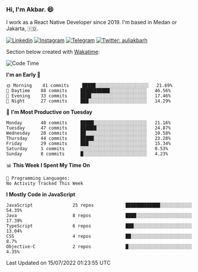 ### Hi,  I'm Akbar. 😄

I work as a React Native Developer since 2019. I'm based in Medan or Jakarta, :indonesia:. 

<!-- 🔭 Take a look at my [LinkedIn](https://www.linkedin.com/in/aulia-akbar-harahap/) profile. -->

<!-- For now I still don't have a repository to be proud of, but I'm working on it. -->

[![Linkedin](https://img.shields.io/badge/-Aulia%20Akbar%20Harahap-blue?style=flat-square&labelColor=gray&logo=Linkedin&logoColor=white&link=https://www.linkedin.com/in/aulia-akbar-harahap)](https://www.linkedin.com/in/aulia-akbar-harahap)
[![Instagram](https://img.shields.io/badge/-@auliakbarh-orange?style=flat-square&labelColor=gray&logo=Instagram&logoColor=white&link=https://www.instagram.com/auliakbarh)](https://www.instagram.com/auliakbarh)
[![Telegram](https://img.shields.io/badge/-auliakbarh-informational?style=flat-square&labelColor=gray&logo=telegram&logoColor=white&link=https://t.me/auliakbarh)](https://t.me/auliakbarh)
[![Twitter: auliakbarh](https://img.shields.io/twitter/follow/auliakbarh?style=social)](https://twitter.com/auliakbarh)

Section below created with [Wakatime](https://wakatime.com/):
<!--START_SECTION:waka-->
![Code Time](http://img.shields.io/badge/Code%20Time-0%20secs-blue)

**I'm an Early 🐤** 

```text
🌞 Morning    41 commits     █████░░░░░░░░░░░░░░░░░░░░   21.69% 
🌆 Daytime    88 commits     ███████████░░░░░░░░░░░░░░   46.56% 
🌃 Evening    33 commits     ████░░░░░░░░░░░░░░░░░░░░░   17.46% 
🌙 Night      27 commits     ███░░░░░░░░░░░░░░░░░░░░░░   14.29%

```
📅 **I'm Most Productive on Tuesday** 

```text
Monday       40 commits     █████░░░░░░░░░░░░░░░░░░░░   21.16% 
Tuesday      47 commits     ██████░░░░░░░░░░░░░░░░░░░   24.87% 
Wednesday    20 commits     ██░░░░░░░░░░░░░░░░░░░░░░░   10.58% 
Thursday     44 commits     █████░░░░░░░░░░░░░░░░░░░░   23.28% 
Friday       29 commits     ███░░░░░░░░░░░░░░░░░░░░░░   15.34% 
Saturday     1 commits      ░░░░░░░░░░░░░░░░░░░░░░░░░   0.53% 
Sunday       8 commits      █░░░░░░░░░░░░░░░░░░░░░░░░   4.23%

```


📊 **This Week I Spent My Time On** 

```text
💬 Programming Languages: 
No Activity Tracked This Week

```

**I Mostly Code in JavaScript** 

```text
JavaScript               25 repos            █████████████░░░░░░░░░░░░   54.35% 
Java                     8 repos             ████░░░░░░░░░░░░░░░░░░░░░   17.39% 
TypeScript               6 repos             ███░░░░░░░░░░░░░░░░░░░░░░   13.04% 
CSS                      4 repos             ██░░░░░░░░░░░░░░░░░░░░░░░   8.7% 
Objective-C              2 repos             █░░░░░░░░░░░░░░░░░░░░░░░░   4.35%

```



 Last Updated on 15/07/2022 01:23:55 UTC
<!--END_SECTION:waka-->


<!--
**auliakbarh/auliakbarh** is a ✨ _special_ ✨ repository because its `README.md` (this file) appears on your GitHub profile.

Here are some ideas to get you started:

- 🔭 I’m currently working on ...
- 🌱 I’m currently learning ...
- 👯 I’m looking to collaborate on ...
- 🤔 I’m looking for help with ...
- 💬 Ask me about ...
- 📫 How to reach me: ...
- 😄 Pronouns: ...
- ⚡ Fun fact: ...
-->
